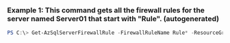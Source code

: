 ### Example 1: This command gets all the firewall rules for the server named Server01 that start with "Rule". (autogenerated)
```powershell
PS C:\> Get-AzSqlServerFirewallRule -FirewallRuleName Rule* -ResourceGroupName ResourceGroup01 -ServerName Server01
```

